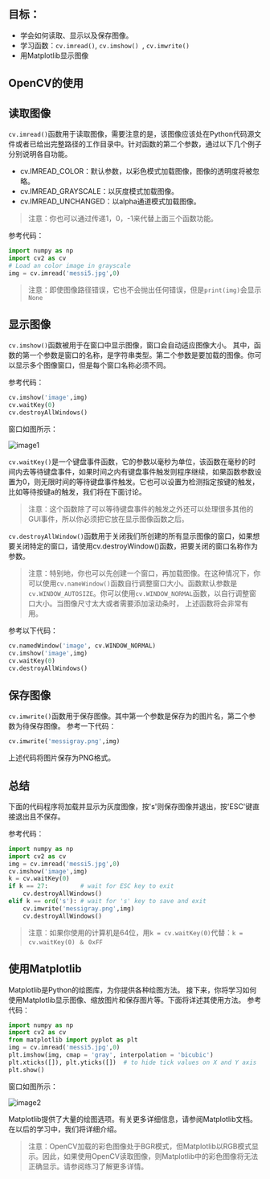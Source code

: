 ## 目标：
- 学会如何读取、显示以及保存图像。
- 学习函数：`cv.imread()`, `cv.imshow() `, `cv.imwrite()`
- 用Matplotlib显示图像

## OpenCV的使用
## 读取图像
`cv.imread()`函数用于读取图像，需要注意的是，该图像应该处在Python代码源文件或者已给出完整路径的工作目录中。针对函数的第二个参数，通过以下几个例子分别说明各自功能。
- cv.IMREAD_COLOR：默认参数，以彩色模式加载图像，图像的透明度将被忽略。
- cv.IMREAD_GRAYSCALE：以灰度模式加载图像。
- cv.IMREAD_UNCHANGED：以alpha通道模式加载图像。

> 注意：你也可以通过传递1，0，-1来代替上面三个函数功能。

参考代码：

```python
import numpy as np
import cv2 as cv
# Load an color image in grayscale
img = cv.imread('messi5.jpg',0)
```

> 注意：即使图像路径错误，它也不会抛出任何错误，但是`print(img)`会显示`None`

## 显示图像
`cv.imshow()`函数被用于在窗口中显示图像，窗口会自动适应图像大小。
其中，函数的第一个参数是窗口的名称，是字符串类型。第二个参数是要加载的图像。你可以显示多个图像窗口，但是每个窗口名称必须不同。

参考代码：

```python
cv.imshow('image',img)
cv.waitKey(0)
cv.destroyAllWindows()
```

窗口如图所示：

![image1](https://docs.opencv.org/4.0.0/opencv_screenshot.jpg)

`cv.waitKey()`是一个键盘事件函数，它的参数以毫秒为单位，该函数在毫秒的时间内去等待键盘事件，如果时间之内有键盘事件触发则程序继续，如果函数参数设置为0，则无限时间的等待键盘事件触发。它也可以设置为检测指定按键的触发，比如等待按键a的触发，我们将在下面讨论。

> 注意：这个函数除了可以等待键盘事件的触发之外还可以处理很多其他的GUI事件，所以你必须把它放在显示图像函数之后。

`cv.destroyAllWindow()`函数用于关闭我们所创建的所有显示图像的窗口，如果想要关闭特定的窗口，请使用cv.destroyWindow()函数，把要关闭的窗口名称作为参数。

> 注意：特别地，你也可以先创建一个窗口，再加载图像。在这种情况下，你可以使用`cv.nameWindow()`函数自行调整窗口大小。函数默认参数是`cv.WINDOW_AUTOSIZE`。你可以使用`cv.WINDOW_NORMAL`函数，以自行调整窗口大小。当图像尺寸太大或者需要添加滚动条时， 上述函数将会非常有用。

参考以下代码：

```python
cv.namedWindow('image', cv.WINDOW_NORMAL)
cv.imshow('image',img)
cv.waitKey(0)
cv.destroyAllWindows()
```

## 保存图像
`cv.imwrite()`函数用于保存图像。其中第一个参数是保存为的图片名，第二个参数为待保存图像。
参考一下代码：
```python
cv.imwrite('messigray.png',img)
```
上述代码将图片保存为PNG格式。

## 总结
下面的代码程序将加载并显示为灰度图像，按's'则保存图像并退出，按'ESC'键直接退出且不保存。

参考代码：

```python
import numpy as np
import cv2 as cv
img = cv.imread('messi5.jpg',0)
cv.imshow('image',img)
k = cv.waitKey(0)
if k == 27:         # wait for ESC key to exit
    cv.destroyAllWindows()
elif k == ord('s'): # wait for 's' key to save and exit
    cv.imwrite('messigray.png',img)
    cv.destroyAllWindows()
```

> 注意：如果你使用的计算机是64位，用`k = cv.waitKey(0)`代替：`k = cv.waitKey(0) ＆ 0xFF`

## 使用Matplotlib
Matplotlib是Python的绘图库，为你提供各种绘图方法。  接下来，你将学习如何使用Matplotlib显示图像、缩放图片和保存图片等。下面将详述其使用方法。
参考代码：
```python
import numpy as np
import cv2 as cv
from matplotlib import pyplot as plt
img = cv.imread('messi5.jpg',0)
plt.imshow(img, cmap = 'gray', interpolation = 'bicubic')
plt.xticks([]), plt.yticks([])  # to hide tick values on X and Y axis
plt.show()
```

窗口如图所示：

![image2](https://docs.opencv.org/4.0.0/matplotlib_screenshot.jpg)

Matplotlib提供了大量的绘图选项。有关更多详细信息，请参阅Matplotlib文档。 在以后的学习中，我们将详细介绍。

> 注意：OpenCV加载的彩色图像处于BGR模式，但Matplotlib以RGB模式显示。因此，如果使用OpenCV读取图像，则Matplotlib中的彩色图像将无法正确显示。请参阅练习了解更多详情。